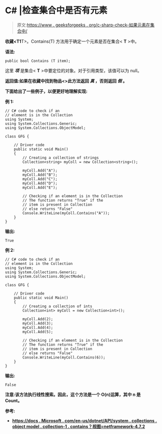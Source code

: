 # C# |检查集合中是否有元素

> 原文:[https://www . geeksforgeeks . org/c-sharp-check-如果元素在集合中/](https://www.geeksforgeeks.org/c-sharp-check-if-an-element-is-in-the-collectiont/)

**收藏<T1**T>。Contains(T) 方法用于确定一个元素是否在集合< **T** >中。

**语法:**

```
public bool Contains (T item);

```

这里 ***项*** 是集合< **T** >中要定位的对象。对于引用类型，该值可以为 null。

**返回值:**如果在收藏中找到物品<**>此方法返回 ***真*** ，否则返回 ***假*** 。**

**下面给出了一些例子，以便更好地理解实现:**

****例 1:****

```
// C# code to check if an
// element is in the Collection
using System;
using System.Collections.Generic;
using System.Collections.ObjectModel;

class GFG {

    // Driver code
    public static void Main()
    {
        // Creating a collection of strings
        Collection<string> myColl = new Collection<string>();

        myColl.Add("A");
        myColl.Add("B");
        myColl.Add("C");
        myColl.Add("D");
        myColl.Add("E");

        // Checking if an element is in the Collection
        // The function returns "True" if the
        // item is present in Collection
        // else returns "False"
        Console.WriteLine(myColl.Contains("A"));
    }
}
```

****输出:****

```
True 
```

****例 2:****

```
// C# code to check if an
// element is in the Collection
using System;
using System.Collections.Generic;
using System.Collections.ObjectModel;

class GFG {

    // Driver code
    public static void Main()
    {
        // Creating a collection of ints
        Collection<int> myColl = new Collection<int>();

        myColl.Add(2);
        myColl.Add(3);
        myColl.Add(4);
        myColl.Add(5);

        // Checking if an element is in the Collection
        // The function returns "True" if the
        // item is present in Collection
        // else returns "False"
        Console.WriteLine(myColl.Contains(6));
    }
}
```

****输出:****

```
False 
```

****注意:**该方法执行**线性搜索**。因此，这个方法是一个 O(n)运算，其中 n 是 Count。**

****参考:****

*   **[https://docs . Microsoft . com/en-us/dotnet/API/system . collections . object model . collection-1 . contains？视图=netframework-4.7.2](https://docs.microsoft.com/en-us/dotnet/api/system.collections.objectmodel.collection-1.contains?view=netframework-4.7.2)**